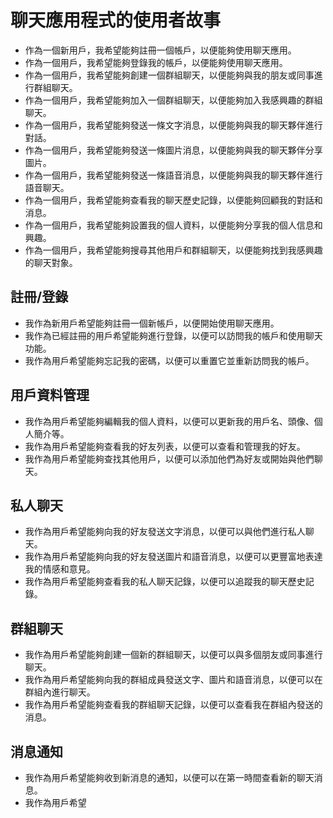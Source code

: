 # 聊天應用程式的使用者故事

* 作為一個新用戶，我希望能夠註冊一個帳戶，以便能夠使用聊天應用。
* 作為一個用戶，我希望能夠登錄我的帳戶，以便能夠使用聊天應用。
* 作為一個用戶，我希望能夠創建一個群組聊天，以便能夠與我的朋友或同事進行群組聊天。
* 作為一個用戶，我希望能夠加入一個群組聊天，以便能夠加入我感興趣的群組聊天。
* 作為一個用戶，我希望能夠發送一條文字消息，以便能夠與我的聊天夥伴進行對話。
* 作為一個用戶，我希望能夠發送一條圖片消息，以便能夠與我的聊天夥伴分享圖片。
* 作為一個用戶，我希望能夠發送一條語音消息，以便能夠與我的聊天夥伴進行語音聊天。
* 作為一個用戶，我希望能夠查看我的聊天歷史記錄，以便能夠回顧我的對話和消息。
* 作為一個用戶，我希望能夠設置我的個人資料，以便能夠分享我的個人信息和興趣。
* 作為一個用戶，我希望能夠搜尋其他用戶和群組聊天，以便能夠找到我感興趣的聊天對象。

## 註冊/登錄
* 我作為新用戶希望能夠註冊一個新帳戶，以便開始使用聊天應用。
* 我作為已經註冊的用戶希望能夠進行登錄，以便可以訪問我的帳戶和使用聊天功能。
* 我作為用戶希望能夠忘記我的密碼，以便可以重置它並重新訪問我的帳戶。
## 用戶資料管理
* 我作為用戶希望能夠編輯我的個人資料，以便可以更新我的用戶名、頭像、個人簡介等。
* 我作為用戶希望能夠查看我的好友列表，以便可以查看和管理我的好友。
* 我作為用戶希望能夠查找其他用戶，以便可以添加他們為好友或開始與他們聊天。
## 私人聊天
* 我作為用戶希望能夠向我的好友發送文字消息，以便可以與他們進行私人聊天。
* 我作為用戶希望能夠向我的好友發送圖片和語音消息，以便可以更豐富地表達我的情感和意見。
* 我作為用戶希望能夠查看我的私人聊天記錄，以便可以追蹤我的聊天歷史記錄。
## 群組聊天
* 我作為用戶希望能夠創建一個新的群組聊天，以便可以與多個朋友或同事進行聊天。
* 我作為用戶希望能夠向我的群組成員發送文字、圖片和語音消息，以便可以在群組內進行聊天。
* 我作為用戶希望能夠查看我的群組聊天記錄，以便可以查看我在群組內發送的消息。
## 消息通知
* 我作為用戶希望能夠收到新消息的通知，以便可以在第一時間查看新的聊天消息。
* 我作為用戶希望